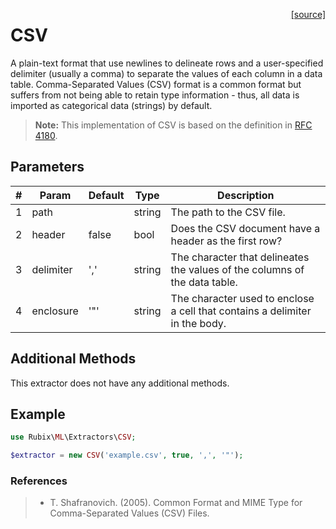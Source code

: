 <span style="float:right;"><a href="https://github.com/RubixML/RubixML/blob/master/src/Extractors/CSV.php">[source]</a></span>

# CSV
A plain-text format that use newlines to delineate rows and a user-specified delimiter (usually a comma) to separate the values of each column in a data table. Comma-Separated Values (CSV) format is a common format but suffers from not being able to retain type information - thus, all data is imported as categorical data (strings) by default.

> **Note:** This implementation of CSV is based on the definition in [RFC 4180](https://tools.ietf.org/html/rfc4180).

## Parameters
| # | Param | Default | Type | Description |
|---|---|---|---|---|
| 1 | path |  | string | The path to the CSV file. |
| 2 | header | false | bool | Does the CSV document have a header as the first row? |
| 3 | delimiter | ',' | string | The character that delineates the values of the columns of the data table. |
| 4 | enclosure | '"' | string | The character used to enclose a cell that contains a delimiter in the body. |

## Additional Methods
This extractor does not have any additional methods.

## Example
```php
use Rubix\ML\Extractors\CSV;

$extractor = new CSV('example.csv', true, ',', '"');
```

### References
>- T. Shafranovich. (2005). Common Format and MIME Type for Comma-Separated Values (CSV) Files.